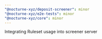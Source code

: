 ```yaml
---
"@nocturne-xyz/deposit-screener": minor
"@nocturne-xyz/e2e-tests": minor
"@nocturne-xyz/core": minor
---
```


Integrating Ruleset usage into screener server
